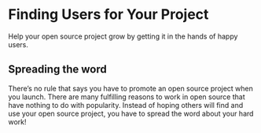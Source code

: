 # Finding Users for Your Project
Help your open source project grow by getting it in the hands of happy users.

## Spreading the word
There’s no rule that says you have to promote an open source project when you launch. There are many fulfilling reasons to work in open source that have nothing to do with popularity. Instead of hoping others will find and use your open source project, you have to spread the word about your hard work!

